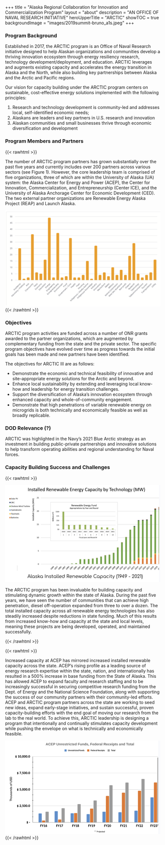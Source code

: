 +++
title = "Alaska Regional Collaboration for Innovation and Commercialization Program"
layout = "about"
description = "AN OFFICE OF NAVAL RESEARCH INITIATIVE"
heroUpperTitle = "ARCTIC"
showTOC = true
backgroundImage = "images/2019summit-bruno_a1s.jpeg"
+++

### Program Background

Established in 2017, the ARCTIC program is an Office of Naval Research initiative designed to help Alaskan organizations and communities develop a thriving innovation ecosystem through energy resiliency research, technology development/deployment, and education. ARCTIC leverages and augments existing capacity and accelerates the energy transition in Alaska and the North, while also building key partnerships between Alaska and the Arctic and Pacific regions.

Our vision for capacity building under the ARCTIC program centers on sustainable, cost-effective energy solutions implemented with the following principles:

1. Research and technology development is community-led and addresses local, self-identified economic needs;
2. Alaskans are leaders and key partners in U.S. research and innovation
3. Alaskan communities and small businesses thrive through economic diversification and development

### Program Members and Partners

{{< rawhtml >}}

<div class="image-text-flexbox">
    <div class="text-content">
        <p>The number of ARCTIC program partners has grown substantially over the past five years and currently includes over 200 partners across various sectors (see Figure 1). However, the core leadership team is comprised of five organizations, three of which are within the University of Alaska (UA) system: the Alaska Center for Energy and Power (ACEP), the Center for Innovation, Commercialization, and Entrepreneurship (Center ICE), and the University of Alaska Anchorage Center for Economic Development (CED). The two external partner organizations are Renewable Energy Alaska Project (REAP) and Launch Alaska.</p>
    </div>
    <div class="image-content">
        <a href="partners-members.png" 
           data-pswp-width="800" 
           data-pswp-height="450" 
           target="_blank">
          <img src="partners-members.png" alt="ARCTIC Program Members and Partners">
        </a>
    </div>
</div>
{{< /rawhtml >}}

### Objectives

ARCTIC program activities are funded across a number of ONR grants awarded to the partner organizations, which are augmented by complementary funding from the state and the private sector. The specific program objectives have evolved over time as progress towards the initial goals has been made and new partners have been identified.

The objectives for ARCTIC III are as follows:

- Demonstrate the economic and technical feasibility of innovative and site-appropriate energy solutions for the Arctic and beyond.
- Enhance local sustainability by extending and leveraging local know-how and leadership for energy transition challenges.
- Support the diversification of Alaska’s innovation ecosystem through enhanced capacity and whole-of-community engagement.
- Demonstrate that high penetrations of variable renewable energy on microgrids is both technically and economically feasible as well as broadly replicable.

### DOD Relevance (?)
ARCTIC was highlighted in the Navy’s 2021 Blue Arctic strategy as an investment in building public-private partnerships and innovative solutions to help transform operating abilities and regional understanding for Naval forces.

### Capacity Building Success and Challenges

{{< rawhtml >}}

<div class="image-text-flexbox">
    <div class="image-content">
        <a href="renew-energy-capacity.png" 
           data-pswp-width="800" 
           data-pswp-height="450" 
           target="_blank">
          <img src="renew-energy-capacity.png" alt="ARCTIC Program Members and Partners">
        </a>
    </div>
    <div class="text-content">
        <p>The ARCTIC program has been invaluable for building capacity and stimulating dynamic growth within the state of Alaska. During the past five years, we have seen the number of communities that can achieve high penetration, diesel off-operation expanded 
from three to over a dozen. The total installed capacity across all renewable energy technologies has also steadily increased despite reductions in state funding. Much of this results from increased know-how and capacity at the state and local levels, meaning these projects are being developed, operated, and maintained successfully.</p>
    </div>
</div>
{{< /rawhtml >}}

{{< rawhtml >}}

<div class="image-text-flexbox">
    <div class="text-content">
        <p>Increased capacity at ACEP has mirrored increased installed renewable capacity across the state. ACEP’s rising profile as a leading source of energy research expertise within the state, nation, and internationally has resulted in a 500% increase in base funding from the State of Alaska. This has allowed ACEP to expand faculty and research staffing and to be increasingly successful in securing competitive research funding from the Dept. of Energy and the National Science Foundation, along with supporting the success of our community partners with their community-led efforts. ACEP and ARCTIC program partners across the state are working to seed new ideas, expand early-stage initiatives, and sustain successful, proven capacity-building efforts with the end goal of moving our research from the lab to the real world. To achieve this, ARCTIC leadership is designing a program that intentionally and continually stimulates capacity development while pushing the envelope on what is technically and economically feasible.</p>
    </div>
    <div class="image-content">
        <a href="funds.png" 
           data-pswp-width="800" 
           data-pswp-height="450" 
           target="_blank">
          <img src="funds.png" alt="Historical Funding">
        </a>
    </div>
</div>
{{< /rawhtml >}}
